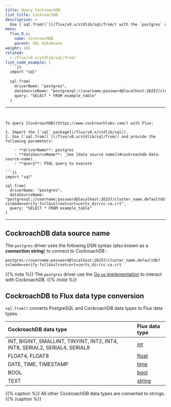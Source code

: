 ```yaml
---
title: Query CockroachDB
list_title: CockroachDB
description: >
  Use [`sql.from()`](/flux/v0.x/stdlib/sql/from/) with the `postgres` driver to query CockroachDB.
menu:
  flux_0_x:
    name: CockroachDB
    parent: SQL databases
weight: 101
related:
  - /flux/v0.x/stdlib/sql/from/
list_code_example: |
  ```js
  import "sql"
  
  sql.from(
    driverName: "postgres",
    dataSourceName: "postgresql://username:password@localhost:26257/cluster_name.defaultdb?sslmode=verify-full&sslrootcert=certs_dir/cc-ca.crt",
    query: "SELECT * FROM example_table"
  )
  ```
---
```


To query [CockroachDB](https://www.cockroachlabs.com/) with Flux:

1. Import the [`sql` package](/flux/v0.x/stdlib/sql/).
2. Use [`sql.from()`](/flux/v0.x/stdlib/sql/from/) and provide the following parameters:

    - **driverName**: postgres
    - **dataSourceName**: _See [data source name](#cockroachdb-data-source-name)_
    - **query**: PSQL query to execute

```js
import "sql"

sql.from(
  driverName: "postgres",
  dataSourceName: "postgresql://username:password@localhost:26257/cluster_name.defaultdb?sslmode=verify-full&sslrootcert=certs_dir/cc-ca.crt",
  query: "SELECT * FROM example_table"
)
```

---

## CockroachDB data source name
The `postgres` driver uses the following DSN syntax (also known as a **connection string**)
to connect to CockroachDB :

```
postgres://username:password@localhost:26257/cluster_name.defaultdb?sslmode=verify-full&sslrootcert=certs_dir/cc-ca.crt
```

{{% note %}}
The `postgres` driver use the [Go `pq` implementation](https://www.cockroachlabs.com/docs/stable/build-a-go-app-with-cockroachdb-pq)
to interact with CockroachDB.
{{% /note %}}

## CockroachDB to Flux data type conversion
`sql.from()` converts PostgreSQL and CockroachDB data types to Flux data types.

| CockroachDB data type                                                        | Flux data type                                  |
| :-------------------------------------------------------------------------- | :---------------------------------------------- |
| INT, BIGINT, SMALLINT, TINYINT, INT2, INT4, INT8, SERIAL2, SERIAL4, SERIAL8 | [int](/flux/v0.x/spec/types/#numeric-types)     |
| FLOAT4, FLOAT8                                                              | [float](/flux/v0.x/spec/types/#numeric-types)   |
| DATE, TIME, TIMESTAMP                                                       | [time](/flux/v0.x/spec/types/#time-types)       |
| BOOL                                                                        | [bool](/flux/v0.x/spec/types/#boolean-types)    |
| TEXT                                                                        | [string](/flux/v0.x/spec/types/#string-types)   |

{{% caption %}}
All other CockroachDB data types are converted to strings.
{{% /caption %}}
